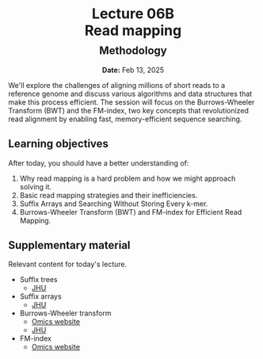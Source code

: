 <h1 style="margin-bottom: 0.4em; text-align: center;">
    <b>Lecture 06B</b><br>
    Read mapping
</h1>
<h2 style="margin-top: 0.0em; text-align: center;">
    Methodology
</h2>
<p style="text-align: center;">
    <b>Date:</b> Feb 13, 2025
</p>

We'll explore the challenges of aligning millions of short reads to a reference genome and discuss various algorithms and data structures that make this process efficient.
The session will focus on the Burrows-Wheeler Transform (BWT) and the FM-index, two key concepts that revolutionized read alignment by enabling fast, memory-efficient sequence searching.

## Learning objectives

After today, you should have a better understanding of:

1.  Why read mapping is a hard problem and how we might approach solving it.
2.  Basic read mapping strategies and their inefficiencies.
3.  Suffix Arrays and Searching Without Storing Every k-mer.
4.  Burrows-Wheeler Transform (BWT) and FM-index for Efficient Read Mapping.

## Supplementary material

Relevant content for today's lecture.

-   Suffix trees
    -   [JHU](https://www.cs.jhu.edu/~langmea/resources/lecture_notes/08_suffix_trees_v2.pdf)
-   Suffix arrays
    -   [JHU](https://www.cs.jhu.edu/~langmea/resources/lecture_notes/09_suffix_arrays_v2.pdf)
-   Burrows-Wheeler transform
    -   [Omics website](https://omics.crumblearn.org/appendices/algorithms/compression/bwt/)
    -   [JHU](https://www.cs.jhu.edu/~langmea/resources/lecture_notes/10_bwt_and_fm_index_v2.pdf)
-   FM-index
    -   [Omics website](https://omics.crumblearn.org/appendices/algorithms/search/fm-index/)

<!-- ## Presentation

-   **View:** [slides.com/aalexmmaldonado/biosc1540-l06b](https://slides.com/aalexmmaldonado/biosc1540-l06b)
-   **Live link:** [slides.com/d/v69HoBk/live](https://slides.com/d/v69HoBk/live)
-   **Download:** [biosc1540-l06b.pdf](/lectures/06B/biosc1540-l06b.pdf)

<iframe src="https://slides.com/aalexmmaldonado/biosc1540-l06b/embed?byline=hidden&share=hidden" width="100%" height="600" title="BIOSC 1540: Lecture 08" scrolling="no" frameborder="0" webkitallowfullscreen mozallowfullscreen allowfullscreen></iframe> -->

